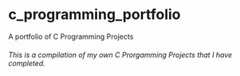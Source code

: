 # c_programming_portfolio
A portfolio of C Programming Projects

###### This is a compilation of my own C Prorgamming Projects that I have completed. 
